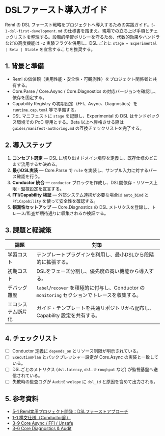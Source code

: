 # DSLファースト導入ガイド

Reml の DSL ファースト戦略をプロジェクトへ導入するための実践ガイド。`5-1-dsl-first-development.md` の仕様書を踏まえ、現場での立ち上げ手順とチェックリストを整理する。段階的学習ポリシーを守るため、代数的効果やハンドラなどの高度機能は `-Z` 実験フラグを併用し、DSL ごとに `stage = Experimental | Beta | Stable` を宣言することを推奨する。

## 1. 背景と準備

- Reml の価値観（実用性能・安全性・可観測性）をプロジェクト関係者と共有する。
- Core.Parse / Core.Async / Core.Diagnostics の対応バージョンを確認し、依存を固定する。
- Capability Registry の初期設定（FFI、Async、Diagnostics）を `runtime.cap.toml` 等で準備する。
- DSL マニフェストに `stage` を記録し、Experimental の DSL はサンドボックス環境での PoC 専用とする。Beta 以上へ昇格させる際は `guides/manifest-authoring.md` の互換チェックリストを完了する。

## 2. 導入ステップ

1. **コンセプト選定** — DSL に切り出すドメイン境界を定義し、既存仕様のどこまで流用するか決める。
2. **最小DSL実装** — Core.Parse で `rule` を実装し、サンプル入力に対するパース確認を行う。
3. **Conductor 統合** — `conductor` ブロックを作成し、DSL間依存・リソース上限・監視設定を宣言する。
4. **FFI/Capability 検証** — 外部システム連携が必要な場合は `auto_bind` と `FfiCapability` を使って安全性を確認する。
5. **観測性セットアップ** — Core.Diagnostics の DSL メトリクスを登録し、トレース/監査が期待通りに収集されるか検証する。

## 3. 課題と軽減策

| 課題 | 対策 |
| --- | --- |
| 学習コスト | テンプレートプラグインを利用し、最小DSLから段階的に拡張する。 |
| 初期コスト | DSLをフェーズ分割し、優先度の高い機能から導入する。 |
| デバッグ難度 | `label`/`recover` を積極的に付与し、Conductor の `monitoring` セクションでトレースを収集する。 |
| エコシステム断片化 | ガイド・テンプレートを共通リポジトリから配布し、Capability 設定を共有する。 |

## 4. チェックリスト

- [ ] Conductor 定義に `depends_on` とリソース制限が明示されている。
- [ ] `ExecutionPlan` とバックプレッシャー設定が Core.Async の実装と一致している。
- [ ] DSLごとのメトリクス (`dsl.latency`, `dsl.throughput` など) が監視基盤へ送信されている。
- [ ] 失敗時の監査ログが `AuditEnvelope` に `dsl_id` と原因を含めて出力される。

## 5. 参考資料

- [5-1 Reml実用プロジェクト開発：DSLファーストアプローチ](../5-1-dsl-first-development.md)
- [1-1 構文仕様（Conductor節）](../1-1-syntax.md)
- [3-9 Core Async / FFI / Unsafe](../3-9-core-async-ffi-unsafe.md)
- [3-6 Core Diagnostics & Audit](../3-6-core-diagnostics-audit.md)
